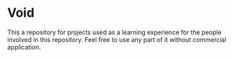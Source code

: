 # Void
This a repository for projects used as a learning experience for the people involved in this repository.
Feel free to use any part of it without commercial application.

